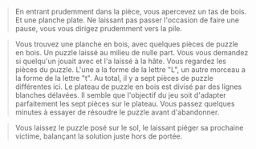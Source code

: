 >En entrant prudemment dans la pièce, vous apercevez un tas de bois. Et une planche plate. Ne laissant pas passer l'occasion de faire une pause, vous vous dirigez prudemment vers la pile.
  
> Vous trouvez une planche en bois, avec quelques pièces de puzzle en bois. Un puzzle laissé au milieu de nulle part. Vous vous demandez si quelqu'un jouait avec et l'a laissé à la hâte. Vous regardez les pièces du puzzle. L'une a la forme de la lettre "L", un autre morceau a la forme de la lettre "t". Au total, il y a sept pièces de puzzle différentes ici. Le plateau de puzzle en bois est divisé par des lignes blanches délavées. Il semble que l'objectif du jeu soit d'adapter parfaitement les sept pièces sur le plateau. Vous passez quelques minutes à essayer de résoudre le puzzle avant d'abandonner.
  
> Vous laissez le puzzle posé sur le sol, le laissant piéger sa prochaine victime, balançant la solution juste hors de portée.
